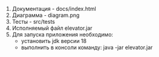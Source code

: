 1. Документация - docs/index.html
2. Диаграмма - diagram.png
3. Тесты - src/tests
4. Исполняемый файл elevator.jar
4. Для запуска приложения необходимо:
   - установить jdk версии 18
   - выполнить в консоли команду: java -jar elevator.jar
